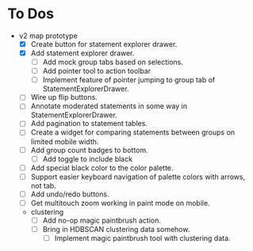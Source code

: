 # To Dos
- v2 map prototype
    - [x] Create button for statement explorer drawer.
    - [x] Add statement explorer drawer.
        - [ ] Add mock group tabs based on selections.
        - [ ] Add pointer tool to action toolbar
        - [ ] Implement feature of pointer jumping to group tab of StatementExplorerDrawer.
    - [ ] Wire up flip buttons.
    - [ ] Annotate moderated statements in some way in StatementExplorerDrawer.
    - [ ] Add pagination to statement tables.
    - [ ] Create a widget for comparing statements between groups on limited mobile width.
    - [ ] Add group count badges to bottom.
        - [ ] Add toggle to include black
    - [ ] Add special black color to the color palette.
    - [ ] Support easier keyboard navigation of palette colors with arrows, not tab.
    - [ ] Add undo/redo buttons.
    - [ ] Get multitouch zoom working in paint mode on mobile.
    - clustering
        - [ ] Add no-op magic paintbrush action.
        - [ ] Bring in HDBSCAN clustering data somehow.
            - [ ] Implement magic paintbrush tool with clustering data.
